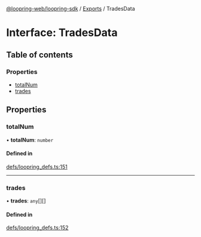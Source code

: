 [@loopring-web/loopring-sdk](../README.md) / [Exports](../modules.md) / TradesData

# Interface: TradesData

## Table of contents

### Properties

- [totalNum](TradesData.md#totalnum)
- [trades](TradesData.md#trades)

## Properties

### totalNum

• **totalNum**: `number`

#### Defined in

[defs/loopring_defs.ts:151](https://github.com/Loopring/loopring_sdk/blob/904c903/src/defs/loopring_defs.ts#L151)

___

### trades

• **trades**: `any`[][]

#### Defined in

[defs/loopring_defs.ts:152](https://github.com/Loopring/loopring_sdk/blob/904c903/src/defs/loopring_defs.ts#L152)
